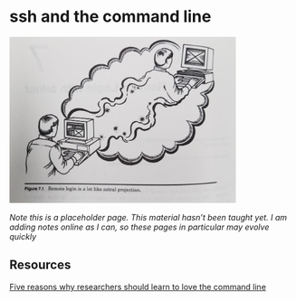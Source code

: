 # ssh and the command line

<img src="images/remote.png" style="width: 400px; float: center;">


<div class="info">
<p><em>Note this is a placeholder page. This material hasn’t been taught yet. I am adding notes online as I can, so these pages in particular may evolve quickly</em></p>
</div>




## Resources

[Five reasons why researchers should learn to love the command line](https://www.nature.com/articles/d41586-021-00263-0)
